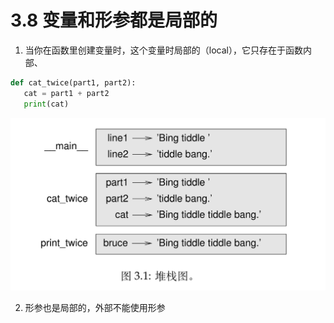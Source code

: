 # 3.8 变量和形参都是局部的


1. 当你在函数里创建变量时，这个变量时局部的（local），它只存在于函数内部、

```python
def cat_twice(part1, part2):
   cat = part1 + part2
   print(cat)
```

![堆栈图](./3.8堆栈图.jpg)


2. 形参也是局部的，外部不能使用形参





















